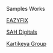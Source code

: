 Samples Works

[EAZYFIX](https://mohammedmushtaq3.github.io/eazyfix/)

[SAH Digitals](https://mohammedmushtaq3.github.io/sah/)

[Kartikeya Group](https://mohammedmushtaq3.github.io/kartikeyagroups/)
